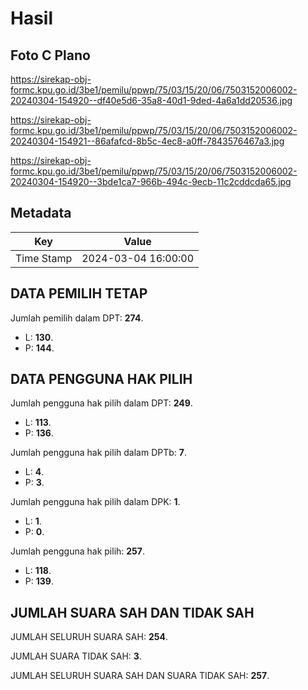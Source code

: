 # Hasil

## Foto C Plano

https://sirekap-obj-formc.kpu.go.id/3be1/pemilu/ppwp/75/03/15/20/06/7503152006002-20240304-154920--df40e5d6-35a8-40d1-9ded-4a6a1dd20536.jpg

https://sirekap-obj-formc.kpu.go.id/3be1/pemilu/ppwp/75/03/15/20/06/7503152006002-20240304-154921--86afafcd-8b5c-4ec8-a0ff-7843576467a3.jpg

https://sirekap-obj-formc.kpu.go.id/3be1/pemilu/ppwp/75/03/15/20/06/7503152006002-20240304-154920--3bde1ca7-966b-494c-9ecb-11c2cddcda65.jpg


## Metadata

| Key        | Value               |
| ---------- | ------------------- |
| Time Stamp | 2024-03-04 16:00:00 |


## DATA PEMILIH TETAP

Jumlah pemilih dalam DPT: **274**.
 * L: **130**.
 * P: **144**.

## DATA PENGGUNA HAK PILIH

Jumlah pengguna hak pilih dalam DPT: **249**.
 * L: **113**.
 * P: **136**.

Jumlah pengguna hak pilih dalam DPTb: **7**.
 * L: **4**.
 * P: **3**.

Jumlah pengguna hak pilih dalam DPK: **1**.
 * L: **1**.
 * P: **0**.

Jumlah pengguna hak pilih: **257**.
 * L: **118**.
 * P: **139**.

## JUMLAH SUARA SAH DAN TIDAK SAH

JUMLAH SELURUH SUARA SAH: **254**.

JUMLAH SUARA TIDAK SAH: **3**.

JUMLAH SELURUH SUARA SAH DAN SUARA TIDAK SAH: **257**.


